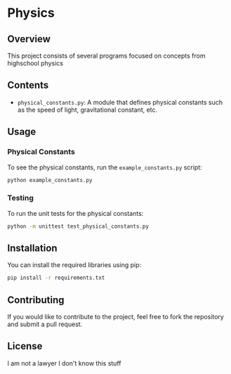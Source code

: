 # Physics

## Overview
This project consists of several programs focused on concepts from highschool physics

## Contents

- `physical_constants.py`: A module that defines physical constants such as the speed of light, gravitational constant, etc.



## Usage

### Physical Constants
To see the physical constants, run the `example_constants.py` script:
```bash
python example_constants.py
```

### Testing
To run the unit tests for the physical constants:
```bash
python -m unittest test_physical_constants.py
```

## Installation
You can install the required libraries using pip:
```bash
pip install -r requirements.txt
```

## Contributing
If you would like to contribute to the project, feel free to fork the repository and submit a pull request.

## License
I am not a lawyer I don't know this stuff